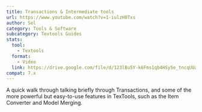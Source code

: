 ```yaml
---
title: Transactions & Intermediate tools
url: https://www.youtube.com/watch?v=1-iulzH8Txs
author: Sel
category: Tools & Software
subcategory: Textools Guides
stats:
  tool:
    - Textools
  format:
    - Video
  link: https://drive.google.com/file/d/123lBu5Y-k6Fms1qb4HSy5e_tncqUUaLP/view?usp=drive_link
compat: 7.x
---
```

A quick walk through talking briefly through Transactions, and some of the more powerful but easy-to-use features in TexTools, such as the Item Converter and Model Merging.